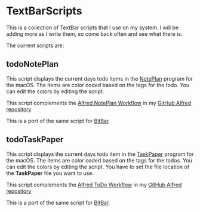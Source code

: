 # TextBarScripts

This is a collection of TextBar scripts that I use on my system. I will be adding more as I write them, so come back often and see what there is.

The current scripts are:

## todoNotePlan

This script displays the current days todo items in the [NotePlan](http://noteplan.co/) program for the macOS. The items are color coded based on the tags for the todo. You can edit the colors by editing the script.

This script complements the [Alfred NotePlan Workflow](https://github.com/raguay/MyAlfred/blob/master/Alfred%203/NotePlanWorkflow.alfredworkflow) in my [GitHub Alfred repository](https://github.com/raguay/MyAlfred)

This is a port of the same script for [BitBar](https://getbitbar.com/).

## todoTaskPaper

This script displays the current days todo item in the [TaskPaper](https://www.taskpaper.com/) program for the macOS. The items are color coded based on the tags for the todos. You can edit the colors by editing the script. You have to set the file location of the **TaskPaper** file you want to use.

This script complements the [Alfred ToDo Workflow](https://github.com/raguay/MyAlfred/blob/master/Alfred%203/TodoWorkflow.alfredworkflow) in my [GitHub Alfred repository](https://github.com/raguay/MyAlfred)

This is a port of the same script for [BitBar](https://getbitbar.com/).
